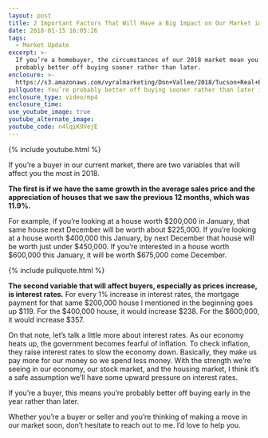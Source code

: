 ```yaml
---
layout: post
title: 2 Important Factors That Will Have a Big Impact on Our Market in 2018
date: 2018-01-15 16:05:26
tags:
  - Market Update
excerpt: >-
  If you’re a homebuyer, the circumstances of our 2018 market mean you’re
  probably better off buying sooner rather than later.
enclosure: >-
  https://s3.amazonaws.com/vyralmarketing/Don+Vallee/2018/Tucson+Real+Estate+Agent-+2018+Market+Projection.mp4
pullquote: You’re probably better off buying sooner rather than later in our market.
enclosure_type: video/mp4
enclosure_time:
use_youtube_image: true
youtube_alternate_image:
youtube_code: n4lqiK9VejE
---
```



{% include youtube.html %}

If you’re a buyer in our current market, there are two variables that will affect you the most in 2018.

**The first is if we have the same growth in the average sales price and the appreciation of houses that we saw the previous 12 months, which was 11.9%.**

For example, if you’re looking at a house worth $200,000 in January, that same house next December will be worth about $225,000. If you’re looking at a house worth $400,000 this January, by next December that house will be worth just under $450,000. If you’re interested in a house worth $600,000 this January, it will be worth $675,000 come December.

{% include pullquote.html %}

**The second variable that will affect buyers, especially as prices increase, is interest rates.** For every 1% increase in interest rates, the mortgage payment for that same $200,000 house I mentioned in the beginning goes up $119. For the $400,000 house, it would increase $238. For the $600,000, it would increase $357.

On that note, let’s talk a little more about interest rates. As our economy heats up, the government becomes fearful of inflation. To check inflation, they raise interest rates to slow the economy down. Basically, they make us pay more for our money so we spend less money. With the strength we’re seeing in our economy, our stock market, and the housing market, I think it’s a safe assumption we’ll have some upward pressure on interest rates.

If you’re a buyer, this means you’re probably better off buying early in the year rather than later.

Whether you’re a buyer or seller and you’re thinking of making a move in our market soon, don’t hesitate to reach out to me. I’d love to help you.